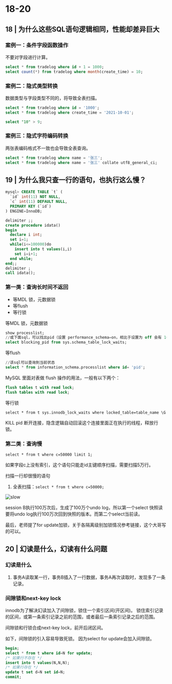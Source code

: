 # 18-20

## 18 | 为什么这些SQL语句逻辑相同，性能却差异巨大

### 案例一：条件字段函数操作

不要对字段进行计算。

```sql
select * from tradelog where id + 1 = 1000;
select count(*) from tradelog where month(create_time) = 10;
```

### 案例二：隐式类型转换

数据类型与字段类型不同的，将导致全表扫描。

```sql
select * from tradelog where id = '1000';
select * from tradelog where create_time = '2021-10-01';

select "10" > 9;
```

### 案例三：隐式字符编码转换

两张表编码格式不一致也会导致全表查询。

```sql
select * from tradelog where name = '张三';
select * from tradelog where name = '张三' collate utf8_general_ci;
```

## 19 | 为什么我只查一行的语句，也执行这么慢？

```sql
mysql> CREATE TABLE `t` (
  `id` int(11) NOT NULL,
  `c` int(11) DEFAULT NULL,
  PRIMARY KEY (`id`)
) ENGINE=InnoDB;

delimiter ;;
create procedure idata()
begin
  declare i int;
  set i=1;
  while(i<=100000)do
    insert into t values(i,i)
    set i=i+1;
  end while;
end;;
delimiter ;
call idata();
```

### 第一类：查询长时间不返回

- 等MDL 锁，元数据锁
- 等flush
- 等行锁

等MDL 锁，元数据锁

```sql
show processlist;
//或下面sql，可以找出pid（设置 performance_schema=on，相比于设置为 off 会有 10% 左右的性能损失）
select blocking_pid from sys.schema_table_lock_waits;
```

等flush

```sql
//该sql可以查询到当前状态
select * from information_schema.processlist where id= 'pid';
```

MySQL 里面对表做 flush 操作的用法，一般有以下两个：

```sql
flush tables t with read lock;
flush tables with read lock;
```

等行锁

`select * from t sys.innodb_lock_waits where locked_table=table_name \G`

KILL pid 断开连接，隐含逻辑自动回滚这个连接里面正在执行的线程，释放行锁。

### 第二类：查询慢

`select * from t where c=50000 limit 1;`

如果字段c上没有索引，这个语句只能走id主键顺序扫描，需要扫描5万行。

扫描一行却很慢的语句

1. 全表扫描：`select * from t where c=50000;`

![slow](assets/slow.png)

session B执行100万次后，生成了100万个undo log，所以第一个select 快照读要将undo log执行100万次回到快照的版本。而第二个select当前读。

最后，老师提了for update加锁，关于各隔离级别加锁情况参考链接，这个大哥写的可以。

## 20 | 幻读是什么，幻读有什么问题

### 幻读是什么

1. 事务A读取某一行，事务B插入了一行数据，事务A再次读取时，发现多了一条记录。

### 间隙锁和next-key lock

innodb为了解决幻读加入了间隙锁，锁住一个索引区间(开区间)。
锁住索引记录的区间，或第一条索引记录之前的范围，或者最后一条索引记录之后的范围。

间隙锁和行锁合成next-key lock，前开后闭区间。

如下，间隙锁的引入容易导致死锁。
因为select for update会加入间隙锁。

```sql
begin;
select * from t where id=N for update;
/* 如果行不存在 */
insert into t values(N,N,N);
/* 如果行存在 */
update t set d=N set id=N;
commit;
```
